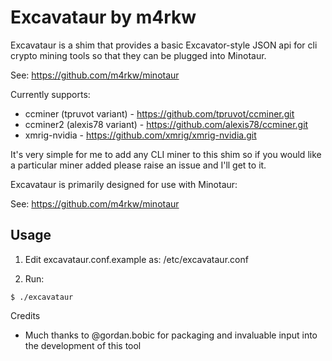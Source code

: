 # Excavataur by m4rkw

Excavataur is a shim that provides a basic Excavator-style JSON api for cli
crypto mining tools so that they can be plugged into Minotaur.

See: https://github.com/m4rkw/minotaur

Currently supports:

 - ccminer (tpruvot variant) - https://github.com/tpruvot/ccminer.git
 - ccminer2 (alexis78 variant) - https://github.com/alexis78/ccminer.git
 - xmrig-nvidia - https://github.com/xmrig/xmrig-nvidia.git

It's very simple for me to add any CLI miner to this shim so if you would
like a particular miner added please raise an issue and I'll get to it.

Excavataur is primarily designed for use with Minotaur:

See: https://github.com/m4rkw/minotaur

## Usage

1. Edit excavataur.conf.example as: /etc/excavataur.conf

2. Run:

````
$ ./excavataur
````

Credits

- Much thanks to @gordan.bobic for packaging and invaluable input into the
  development of this tool
